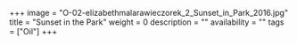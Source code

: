 +++
image = "O-02-elizabethmalarawieczorek_2_Sunset_in_Park_2016.jpg"
title = "Sunset in the Park"
weight = 0
description = ""
availability = ""
tags = ["Oil"]
+++
